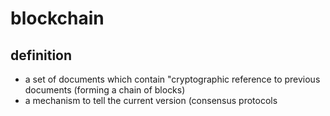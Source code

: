 # blockchain

## definition

- a set of documents which contain "cryptographic reference to previous
 documents (forming a chain of blocks)
- a mechanism to tell the current version (consensus protocols
